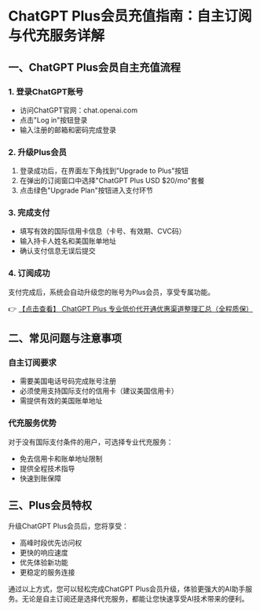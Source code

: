 # ChatGPT Plus会员充值指南：自主订阅与代充服务详解

## 一、ChatGPT Plus会员自主充值流程

### 1. 登录ChatGPT账号
- 访问ChatGPT官网：chat.openai.com
- 点击"Log in"按钮登录
- 输入注册的邮箱和密码完成登录

### 2. 升级Plus会员
1. 登录成功后，在界面左下角找到"Upgrade to Plus"按钮
2. 在弹出的订阅窗口中选择"ChatGPT Plus USD $20/mo"套餐
3. 点击绿色"Upgrade Plan"按钮进入支付环节

### 3. 完成支付
- 填写有效的国际信用卡信息（卡号、有效期、CVC码）
- 输入持卡人姓名和美国账单地址
- 确认支付信息无误后提交

### 4. 订阅成功
支付完成后，系统会自动升级您的账号为Plus会员，享受专属功能。

👉 [【点击查看】 ChatGPT Plus 专业低价代开通优惠渠道整理汇总（全程质保）](https://bit.ly/DaiKai)

## 二、常见问题与注意事项

### 自主订阅要求
- 需要美国电话号码完成账号注册
- 必须使用支持国际支付的信用卡（建议美国信用卡）
- 需提供有效的美国账单地址

### 代充服务优势
对于没有国际支付条件的用户，可选择专业代充服务：
- 免去信用卡和账单地址限制
- 提供全程技术指导
- 快速到账保障

## 三、Plus会员特权
升级ChatGPT Plus会员后，您将享受：
- 高峰时段优先访问权
- 更快的响应速度
- 优先体验新功能
- 更稳定的服务连接

通过以上方式，您可以轻松完成ChatGPT Plus会员升级，体验更强大的AI助手服务。无论是自主订阅还是选择代充服务，都能让您快速享受AI技术带来的便利。